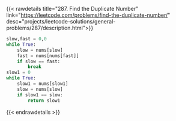 {{< rawdetails title="287. Find the Duplicate Number" link="https://leetcode.com/problems/find-the-duplicate-number/" 
	desc="projects/leetcode-solutions/general-problems/287/description.html">}}

```python
slow,fast = 0,0
while True:
    slow = nums[slow]
    fast = nums[nums[fast]]
    if slow == fast:
        break
slow1 = 0
while True:
    slow1 = nums[slow1]
    slow = nums[slow]
    if slow1 == slow:
        return slow1
```

{{< endrawdetails >}}
